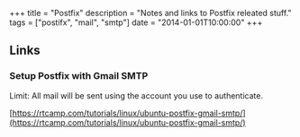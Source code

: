 +++
title = "Postfix"
description = "Notes and links to Postfix releated stuff."
tags = ["postifx", "mail", "smtp"]
date = "2014-01-01T10:00:00"
+++

## Links

### Setup Postfix with Gmail SMTP
Limit: All mail will be sent using the account you use to authenticate.

[https://rtcamp.com/tutorials/linux/ubuntu-postfix-gmail-smtp/](https://rtcamp.com/tutorials/linux/ubuntu-postfix-gmail-smtp/)
